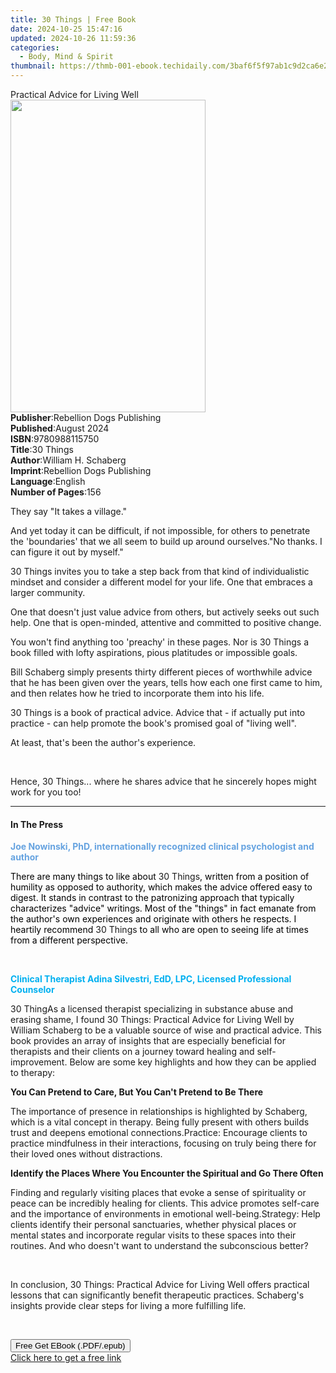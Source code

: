 ```yaml
---
title: 30 Things | Free Book
date: 2024-10-25 15:47:16
updated: 2024-10-26 11:59:36
categories:
  - Body, Mind & Spirit
thumbnail: https://thmb-001-ebook.techidaily.com/3baf6f5f97ab1c9d2ca6e21cb70f0de42fb7af855e8464945b5e8b6798382392.jpg
---
```

<main id="book-container">
  <div class="flex flex-col">
    <div class="book-brief flex-1 py-6 px-4 sm:p-6 md:py-10 md:px-8">
      <!-- brief-->
      <div class="book-brief-main">Practical Advice for Living Well</div>
    </div>
    <div
      class="book-meta-info flex-1 grid gap-4 col-start-1 col-end-3 row-start-1 sm:mb-6 sm:grid-cols-4 lg:gap-6 lg:col-start-2 lg:row-end-6 lg:row-span-6 lg:mb-0"
    >
      <div
        class="book-meta-info-left place-content-center mt-4 p-4 text-sm leading-6 col-start-2 col-span-2 dark:text-slate-400"
      >
        <img
          class="w-full h-500 object-cover rounded-lg sm:h-255 sm:col-span-2 lg:col-span-full"
          src="https://img-001-ebook.techidaily.com/5e4daedcd87af5f9ae83fc13878fa238620ae956caad79e65fce4d0c499c28af.jpg"
          alt=""
          width="312"
          height="500"
        />
      </div>
      <div
        class="book-meta-info-right mt-2 col-start-1 row-start-2 col-span-3 self-center"
      >
        <!-- meta data  -->
        <div class="flex flex-col px-4 md:px-8">
          <div class="flex-1">
            <strong>Publisher</strong>:<span class="px-2"
              >Rebellion Dogs Publishing</span
            >
          </div>
          <div class="flex-1">
            <strong>Published</strong>:<span class="px-2">August 2024</span>
          </div>
          <div class="flex-1">
            <strong>ISBN</strong>:<span class="px-2">9780988115750</span>
          </div>
          <div class="flex-1">
            <strong>Title</strong>:<span class="px-2">30 Things</span>
          </div>
          <div class="flex-1">
            <strong>Author</strong>:<span class="px-2"
              >William H. Schaberg</span
            >
          </div>
          <div class="flex-1">
            <strong>Imprint</strong>:<span class="px-2"
              >Rebellion Dogs Publishing</span
            >
          </div>
          <div class="flex-1">
            <strong>Language</strong>:<span class="px-2">English</span>
          </div>
          <div class="flex-1">
            <strong>Number of Pages</strong>:<span class="px-2">156</span>
          </div>
        </div>
      </div>
    </div>
    <div class="book-description flex-1 py-6 px-4 sm:p-6 md:py-10 md:px-8">
      <div class="book-description-main">
        <div accordion-content="" id="description">
          <p>They say "It takes a village."</p>
          <p>
            And yet today it can be difficult, if not impossible, for others to
            penetrate the 'boundaries' that we all seem to build up around
            ourselves."No thanks. I can figure it out by myself."
          </p>
          <p>
            30 Things invites you to take a step back from that kind of
            individualistic mindset and consider a different model for your
            life. One that embraces a larger community.
          </p>
          <p>
            One that doesn't just value advice from others, but actively seeks
            out such help. One that is open-minded, attentive and committed to
            positive change.
          </p>
          <p>
            You won't find anything too 'preachy' in these pages. Nor is 30
            Things a book filled with lofty aspirations, pious platitudes or
            impossible goals.
          </p>
          <p>
            Bill Schaberg simply presents thirty different pieces of worthwhile
            advice that he has been given over the years, tells how each one
            first came to him, and then relates how he tried to incorporate them
            into his life.
          </p>
          <p>
            30 Things is a book of practical advice. Advice that - if actually
            put into practice - can help promote the book's promised goal of
            "living well".
          </p>
          <p>At least, that's been the author's experience.</p>
          <p><br /></p>
          <p>
            Hence, 30 Things... where he shares advice that he sincerely hopes
            might work for you too!
          </p>
        </div>
        <div class="accordion-fader"></div>
      </div>
    </div>
    <div class="book-excerpts flex-1 py-6 px-4 sm:p-6 md:py-10 md:px-8">
      <!-- excerpts-->
      <div class="book-excerpts-main">
        <hr />
        <h4 class="placeholder placeholder-heading">
          <span>In The Press</span>
        </h4>
        <p></p>
        <p class="ql-align-center">
          <strong style="color: rgba(102, 163, 224, 1)"
            >Joe Nowinski, PhD, internationally recognized clinical psychologist
            and author</strong
          >
        </p>
        <p>
          <span style="color: rgba(0, 0, 0, 1)"
            >There are many things to like about </span
          >30 Things<span style="color: rgba(0, 0, 0, 1)"
            >, written from a position of humility as opposed to authority,
            which makes the advice offered easy to digest. It stands in contrast
            to the patronizing approach that typically characterizes "advice"
            writings. Most of the "things" in fact emanate from the author's own
            experiences and originate with others he respects.&nbsp;I heartily
            recommend </span
          >30 Things<span style="color: rgba(0, 0, 0, 1)">
            to all who are open to seeing life at times from a different
            perspective.</span
          >&nbsp;
        </p>
        <p><strong style="color: rgba(0, 176, 240, 1)">&nbsp;</strong></p>
        <p class="ql-align-center">
          <strong style="color: rgba(0, 176, 240, 1)"
            >Clinical Therapist Adina Silvestri, EdD, LPC, Licensed Professional
            Counselor
          </strong>
        </p>
        <p>
          30 ThingAs a licensed therapist specializing in substance abuse and
          erasing shame, I found 30 Things: Practical Advice for Living Well by
          William Schaberg to be a valuable source of wise and practical advice.
          This book provides an array of insights that are especially beneficial
          for therapists and their clients on a journey toward healing and
          self-improvement. Below are some key highlights and how they can be
          applied to therapy:
        </p>
        <p>
          <strong
            >You Can Pretend to Care, But You Can't Pretend to Be There</strong
          >
        </p>
        <span class="ql-ui" contenteditable="false"></span>The importance of
        presence in relationships is highlighted by Schaberg, which is a vital
        concept in therapy. Being fully present with others builds trust and
        deepens emotional connections.<span
          class="ql-ui"
          contenteditable="false"
        ></span
        >Practice: Encourage clients to practice mindfulness in their
        interactions, focusing on truly being there for their loved ones without
        distractions.
        <p>
          <strong
            >Identify the Places Where You Encounter the Spiritual and Go There
            Often</strong
          >
        </p>
        <span class="ql-ui" contenteditable="false"></span>Finding and regularly
        visiting places that evoke a sense of spirituality or peace can be
        incredibly healing for clients. This advice promotes self-care and the
        importance of environments in emotional well-being.<span
          class="ql-ui"
          contenteditable="false"
        ></span
        >Strategy: Help clients identify their personal sanctuaries, whether
        physical places or mental states and incorporate regular visits to these
        spaces into their routines. And who doesn't want to understand the
        subconscious better?
        <p><br /></p>
        <p>
          In conclusion, 30 Things: Practical Advice for Living Well offers
          practical lessons that can significantly benefit therapeutic
          practices. Schaberg's insights provide clear steps for living a more
          fulfilling life.
        </p>
        <p>&nbsp;</p>
        <p></p>
      </div>
    </div>
    <div
      class="book-about-author flex-1 py-6 px-4 sm:p-6 md:py-10 md:px-8"
    ></div>
    <div class="book-free-get flex-1 py-6 px-4 sm:p-6 md:py-10 md:px-8">
      <button
        id="btn-free-get"
        class="bg-blue-500 hover:bg-blue-700 text-white font-bold py-2 px-4 rounded"
      >
        Free Get EBook (.PDF/.epub)
      </button>
      <div id="countdown-display" class="px-2 text-lg mt-2"></div>
      <a
        id="free-link"
        class="hidden bg-blue-500 hover:bg-blue-700 text-white font-bold py-2 px-4 rounded"
        href="https://www.ebooks.com/en-us/book/211432845/30-things/william-h-schaberg/"
        target="_blank"
        >Click here to get a free link</a
      >
    </div>
    <script>
      let countdownTime = 0;
      let countdownInterval = null;
      document
        .getElementById('btn-free-get')
        .addEventListener('click', startCountdown);
      function startCountdown() {
        countdownTime = new Date().getTime() + 60000 * 3;
        countdownInterval = setInterval(updateCountdown, 1000);
        document.getElementById('btn-free-get').disabled = true;
        document
          .getElementById('btn-free-get')
          .classList.add('bg-gray-500', 'cursor-not-allowed');
      }
      function updateCountdown() {
        let currentTime = new Date().getTime();
        let timeLeft = countdownTime - currentTime;
        let secondsLeft = Math.floor(timeLeft / 1000);
        document.getElementById('countdown-display').innerHTML =
          `Remaining time: ${secondsLeft} seconds.`;
        if (secondsLeft <= 0) {
          clearInterval(countdownInterval);
          document.getElementById('btn-free-get').classList.add('hidden');
          document.getElementById('free-link').classList.remove('hidden');
          document.getElementById('countdown-display').innerHTML = '';
        }
      }
    </script>
  </div>
</main>
